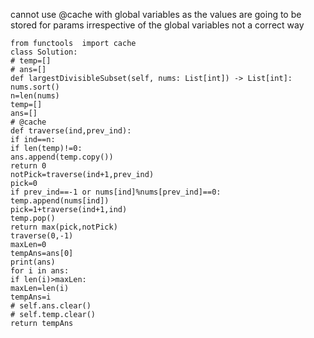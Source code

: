 cannot use @cache with global variables as the values are going to be stored for params irrespective of the global variables
not a correct way
```
from functools  import cache
class Solution:
# temp=[]
# ans=[]
def largestDivisibleSubset(self, nums: List[int]) -> List[int]:
nums.sort()
n=len(nums)
temp=[]
ans=[]
# @cache
def traverse(ind,prev_ind):
if ind==n:
if len(temp)!=0:
ans.append(temp.copy())
return 0
notPick=traverse(ind+1,prev_ind)
pick=0
if prev_ind==-1 or nums[ind]%nums[prev_ind]==0:
temp.append(nums[ind])
pick=1+traverse(ind+1,ind)
temp.pop()
return max(pick,notPick)
traverse(0,-1)
maxLen=0
tempAns=ans[0]
print(ans)
for i in ans:
if len(i)>maxLen:
maxLen=len(i)
tempAns=i
# self.ans.clear()
# self.temp.clear()
return tempAns
```